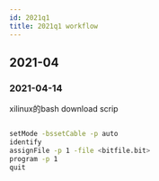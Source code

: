 ```yaml
---
id: 2021q1
title: 2021q1 workflow
---
```




## 2021-04

### 2021-04-14

xilinux的bash download scrip

``` bash

setMode -bssetCable -p auto
identify
assignFile -p 1 -file <bitfile.bit>
program -p 1
quit

```

